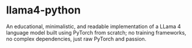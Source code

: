 # llama4-python
An educational, minimalistic, and readable implementation of a LLama 4 language model built using PyTorch from scratch; no training frameworks, no complex dependencies, just raw PyTorch and passion.
